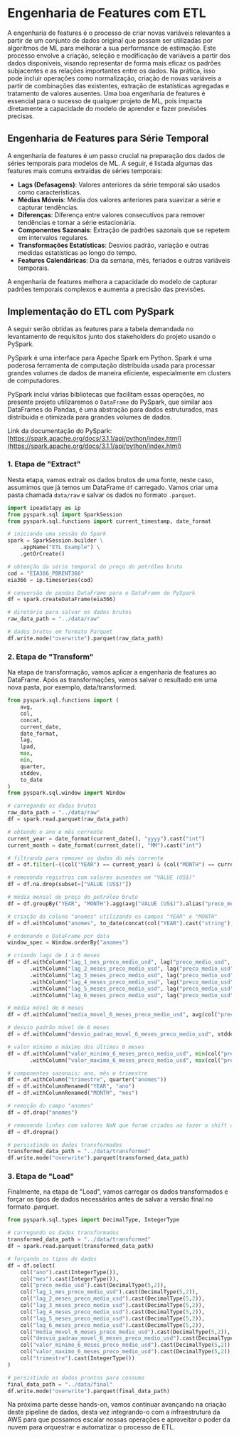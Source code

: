 # Engenharia de Features com ETL

A engenharia de features é o processo de criar novas variáveis relevantes a partir de um conjunto de dados original que possam ser utilizadas por algoritmos de ML para melhorar a sua performance de estimação. Este processo envolve a criação, seleção e modificação de variáveis a partir dos dados disponíveis, visando representar de forma mais eficaz os padrões subjacentes e as relações importantes entre os dados. Na prática, isso pode incluir operações como normalização, criação de novas variáveis a partir de combinações das existentes, extração de estatísticas agregadas e tratamento de valores ausentes. Uma boa engenharia de features é essencial para o sucesso de qualquer projeto de ML, pois impacta diretamente a capacidade do modelo de aprender e fazer previsões precisas.

## Engenharia de Features para Série Temporal

A engenharia de features é um passo crucial na preparação dos dados de séries temporais para modelos de ML. A seguir, é listada algumas das features mais comuns extraídas de séries temporais:

- **Lags (Defasagens)**: Valores anteriores da série temporal são usados como características.
- **Médias Móveis**: Média dos valores anteriores para suavizar a série e capturar tendências.
- **Diferenças**: Diferença entre valores consecutivos para remover tendências e tornar a série estacionária.
- **Componentes Sazonais**: Extração de padrões sazonais que se repetem em intervalos regulares.
- **Transformações Estatísticas**: Desvios padrão, variação e outras medidas estatísticas ao longo do tempo.
- **Features Calendáricas**: Dia da semana, mês, feriados e outras variáveis temporais.

A engenharia de features melhora a capacidade do modelo de capturar padrões temporais complexos e aumenta a precisão das previsões.

## Implementação do ETL com PySpark

A seguir serão obtidas as features para a tabela demandada no levantamento de requisitos junto dos stakeholders do projeto usando o PySpark.

PySpark é uma interface para Apache Spark em Python. Spark é uma poderosa ferramenta de computação distribuída usada para processar grandes volumes de dados de maneira eficiente, especialmente em clusters de computadores.

PySpark inclui várias bibliotecas que facilitam essas operações, no presente projeto utilizaremos o `DataFrame` do PySpark, que similar aos DataFrames do Pandas, é uma abstração para dados estruturados, mas distribuída e otimizada para grandes volumes de dados.

Link da documentação do PySpark: [https://spark.apache.org/docs/3.1.1/api/python/index.html](https://spark.apache.org/docs/3.1.1/api/python/index.html)

### 1. Etapa de "Extract"

Nesta etapa, vamos extrair os dados brutos de uma fonte, neste caso, assumimos que já temos um DataFrame `df` carregado. Vamos criar uma pasta chamada `data/raw` e salvar os dados no formato `.parquet`.

```python
import ipeadatapy as ip
from pyspark.sql import SparkSession
from pyspark.sql.functions import current_timestamp, date_format

# iniciando uma sessão do Spark
spark = SparkSession.builder \
    .appName("ETL Example") \
    .getOrCreate()

# obtenção da série temporal do preço do petróleo bruto
cod = "EIA366_PBRENT366"
eia366 = ip.timeseries(cod)

# conversão de pandas DataFrame para o DataFrame do PySpark
df = spark.createDataFrame(eia366)

# diretório para salvar os dados brutos
raw_data_path = "../data/raw"

# dados brutos em formato Parquet
df.write.mode("overwrite").parquet(raw_data_path)
```

### 2. Etapa de "Transform"

Na etapa de transformação, vamos aplicar a engenharia de features ao DataFrame. Após as transformações, vamos salvar o resultado em uma nova pasta, por exemplo, data/transformed.

```python
from pyspark.sql.functions import (
    avg, 
    col, 
    concat,
    current_date,
    date_format,
    lag,
    lpad,
    max,
    min,
    quarter,
    stddev,
    to_date
)
from pyspark.sql.window import Window

# carregando os dados brutos
raw_data_path = "../data/raw"
df = spark.read.parquet(raw_data_path)

# obtendo o ano e mês corrente
current_year = date_format(current_date(), "yyyy").cast("int")
current_month = date_format(current_date(), "MM").cast("int")

# filtrando para remover os dados do mês corrente
df = df.filter(~((col("YEAR") == current_year) & (col("MONTH") == current_month)))

# removendo registros com valores ausentes em "VALUE (US$)"
df = df.na.drop(subset=["VALUE (US$)"])

# média mensal de preço do petróleo bruto
df = df.groupBy("YEAR", "MONTH").agg(avg("VALUE (US$)").alias("preco_medio_usd"))

# criação da coluna "anomes" utilizando os campos "YEAR" e "MONTH"
df = df.withColumn("anomes", to_date(concat(col("YEAR").cast("string"), lpad(col("MONTH").cast("string"), 2, "0")), "yyyyMM"))

# ordenando o DataFrame por data
window_spec = Window.orderBy("anomes")

# criando lags de 1 a 6 meses
df = df.withColumn("lag_1_mes_preco_medio_usd", lag("preco_medio_usd", 1).over(window_spec)) \
       .withColumn("lag_2_meses_preco_medio_usd", lag("preco_medio_usd", 2).over(window_spec)) \
       .withColumn("lag_3_meses_preco_medio_usd", lag("preco_medio_usd", 3).over(window_spec)) \
       .withColumn("lag_4_meses_preco_medio_usd", lag("preco_medio_usd", 4).over(window_spec)) \
       .withColumn("lag_5_meses_preco_medio_usd", lag("preco_medio_usd", 5).over(window_spec)) \
       .withColumn("lag_6_meses_preco_medio_usd", lag("preco_medio_usd", 6).over(window_spec))

# média móvel de 6 meses
df = df.withColumn("media_movel_6_meses_preco_medio_usd", avg(col("preco_medio_usd")).over(window_spec.rowsBetween(-6, -1)))

# desvio padrão móvel de 6 meses
df = df.withColumn("desvio_padrao_movel_6_meses_preco_medio_usd", stddev(col("preco_medio_usd")).over(window_spec.rowsBetween(-6, -1)))

# valor mínimo e máximo dos últimos 6 meses
df = df.withColumn("valor_minimo_6_meses_preco_medio_usd", min(col("preco_medio_usd")).over(window_spec.rowsBetween(-6, -1))) \
       .withColumn("valor_maximo_6_meses_preco_medio_usd", max(col("preco_medio_usd")).over(window_spec.rowsBetween(-6, -1)))

# componentes sazonais: ano, mês e trimestre
df = df.withColumn("trimestre", quarter("anomes"))
df = df.withColumnRenamed("YEAR", "ano")
df = df.withColumnRenamed("MONTH", "mes")

# remoção do campo "anomes"
df = df.drop("anomes")

# removendo linhas com valores NaN que foram criados ao fazer o shift ou nas agregações
df = df.dropna()

# persistindo os dados transformados
transformed_data_path = "../data/transformed"
df.write.mode("overwrite").parquet(transformed_data_path)
```

### 3. Etapa de "Load"

Finalmente, na etapa de "Load", vamos carregar os dados transformados e forçar os tipos de dados necessários antes de salvar a versão final no formato .parquet.

```python
from pyspark.sql.types import DecimalType, IntegerType

# carregando os dados transformados
transformed_data_path = "../data/transformed"
df = spark.read.parquet(transformed_data_path)

# forçando os tipos de dados
df = df.select(
    col("ano").cast(IntegerType()),
    col("mes").cast(IntegerType()),
    col("preco_medio_usd").cast(DecimalType(5,2)),
    col("lag_1_mes_preco_medio_usd").cast(DecimalType(5,2)),
    col("lag_2_meses_preco_medio_usd").cast(DecimalType(5,2)),
    col("lag_3_meses_preco_medio_usd").cast(DecimalType(5,2)),
    col("lag_4_meses_preco_medio_usd").cast(DecimalType(5,2)),
    col("lag_5_meses_preco_medio_usd").cast(DecimalType(5,2)),
    col("lag_6_meses_preco_medio_usd").cast(DecimalType(5,2)),
    col("media_movel_6_meses_preco_medio_usd").cast(DecimalType(5,2)),
    col("desvio_padrao_movel_6_meses_preco_medio_usd").cast(DecimalType(5,2)),
    col("valor_minimo_6_meses_preco_medio_usd").cast(DecimalType(5,2)),
    col("valor_maximo_6_meses_preco_medio_usd").cast(DecimalType(5,2)),
    col("trimestre").cast(IntegerType())
)

# persistindo os dados prontos para consumo
final_data_path = "../data/final"
df.write.mode("overwrite").parquet(final_data_path)
```

Na próxima parte desse hands-on, vamos continuar avançando na criação deste pipeline de dados, desta vez integrando-o com a infraestrutura da AWS para que possamos escalar nossas operações e aproveitar o poder da nuvem para orquestrar e automatizar o processo de ETL.